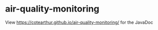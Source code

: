 # air-quality-monitoring
 
View https://cotearthur.github.io/air-quality-monitoring/ for the JavaDoc
